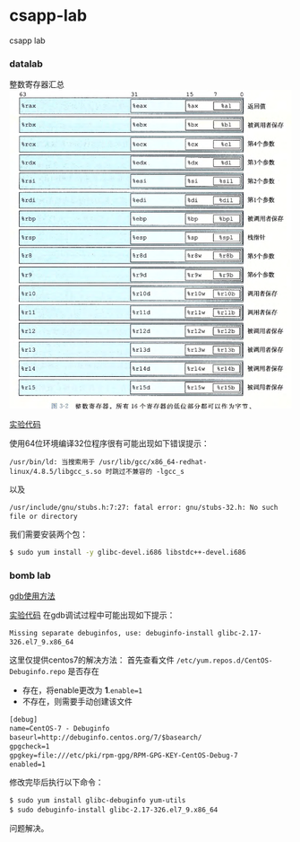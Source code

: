 # csapp-lab
csapp lab

### datalab
整数寄存器汇总
![](r.png)

[实验代码](http://csapp.cs.cmu.edu/3e/datalab-handout.tar)

使用64位环境编译32位程序很有可能出现如下错误提示：
```
/usr/bin/ld: 当搜索用于 /usr/lib/gcc/x86_64-redhat-linux/4.8.5/libgcc_s.so 时跳过不兼容的 -lgcc_s
```
以及
```
/usr/include/gnu/stubs.h:7:27: fatal error: gnu/stubs-32.h: No such file or directory
```

我们需要安装两个包：
```bash
$ sudo yum install -y glibc-devel.i686 libstdc++-devel.i686
```


### bomb lab
[gdb使用方法](http://csapp.cs.cmu.edu/3e/docs/gdbnotes-x86-64.pdf)

[实验代码](http://csapp.cs.cmu.edu/3e/bomb.tar)
在gdb调试过程中可能出现如下提示：
```
Missing separate debuginfos, use: debuginfo-install glibc-2.17-326.el7_9.x86_64
```
这里仅提供centos7的解决方法：
首先查看文件 `/etc/yum.repos.d/CentOS-Debuginfo.repo` 是否存在
- 存在，将enable更改为 **1**.`enable=1`
- 不存在，则需要手动创建该文件
```
[debug]
name=CentOS-7 - Debuginfo
baseurl=http://debuginfo.centos.org/7/$basearch/ 
gpgcheck=1
gpgkey=file:///etc/pki/rpm-gpg/RPM-GPG-KEY-CentOS-Debug-7 
enabled=1
```

修改完毕后执行以下命令：
```bash
$ sudo yum install glibc-debuginfo yum-utils
$ sudo debuginfo-install glibc-2.17-326.el7_9.x86_64
```

问题解决。

